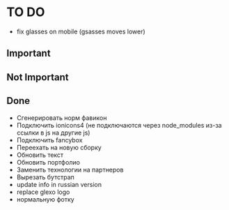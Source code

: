 # TO DO
- fix glasses on mobile (gsasses moves lower)

## Important

## Not Important

## Done
- Сгенерировать норм фавикон
- Подключить ionicons4 (не подключаются через node_modules из-за ссылки в js на другие js)
- Подключить fancybox
- Переехать на новую сборку
- Обновить текст
- Обновить портфолио
- Заменить технологии на партнеров
- Вырезать бутстрап
- update info in russian version
- replace glexo logo
- нормальную фотку
